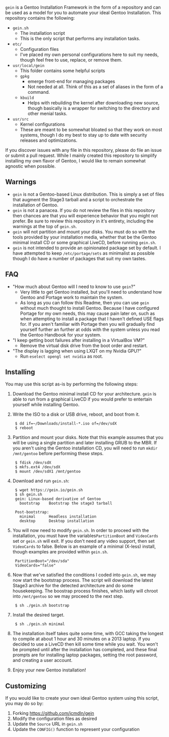 `gein` is a Gentoo Installation Framework in the form of a repository
and can be used as a model for you to automate your ideal Gentoo
Installation. This repository contains the following:

* `gein.sh`
  * The installation script
  * This is the only script that performs any installation tasks.
* `etc/`
  * Configuration files
  * I've placed my own personal configurations here to suit my needs,
    though feel free to use, replace, or remove them.
* `usr/local/gein`
  * This folder contains some helpful scripts
  * `gpkg`
    * emerge front-end for managing packages
    * Not needed at all. Think of this as a set of aliases in the form
      of a command.
  * `kbuild`
    * Helps with rebuilding the kernel after downloading new source,
      though basically is a wrapper for switching to the directory
      and other menial tasks.
* `usr/src`
  * Kernel configurations
  * These are meant to be somewhat bloated so that they work on most
    systems, though I do my best to stay up to date with security
    releases and optimizations.

If you discover issues with any file in this repository, please do file
an issue or submit a pull request. While I mainly created this
repository to simplify installing my own flavor of Gentoo, I would like
to remain somewhat agnostic when possible.


## Warnings

* `gein` is not a Gentoo-based Linux distribution. This is simply a set
  of files that augment the Stage3 tarball and a script to orchestrate
  the installation of Gentoo.
* `gein` is not a panacea. If you do not review the files in this
  repository then chances are that you will experience behavior that you
  might not prefer. Be sure to review this repository in it's entirety,
  including the warnings at the top of `gein.sh`.
* `gein` will not partition and mount your disks. You must do so with the
  tools provided by your installation media, whether that be the Gentoo
  minimal install CD or some graphical LiveCD, before running `gein.sh`.
* `gein` is not intended to provide an opinionated package set by
  default. I have attempted to keep `/etc/portage/sets` as minimalist as
  possible though I do have a number of packages that suit my own
  tastes.


## FAQ

* "How much about Gentoo will I need to know to use `gein`?"
  * Very little to get Gentoo installed, but you'll need to understand
    how Gentoo and Portage work to maintain the system.
  * As long as you can follow this Readme, then you can use `gein`
    without much thought to install Gentoo. Because I have configured
    Portage for my own needs, this may cause pain later on, such as when
    attempting to install a package that I haven't defined USE flags for.
    If you aren't familiar with Portage then you will gradually find
    yourself further an further at odds with the system unless you read
    the Gentoo Handbook for your system.
* "I keep getting boot failures after installing in a VirtualBox VM?"
  * Remove the virtual disk drive from the boot order and restart.
* "The display is lagging when using LXQT on my Nvidia GPU?"
  * Run `eselect opengl set nvidia` as root.


## Installing

You may use this script as-is by performing the following steps:

1. Download the Gentoo minimal install CD for your architecture. `gein`
is able to run from a graphical LiveCD if you would prefer to entertain
yourself while installing Gentoo.

2. Write the ISO to a disk or USB drive, reboot, and boot from it.

        $ dd if=~/Downloads/install-*.iso of=/dev/sdX
        $ reboot

3. Partition and mount your disks. Note that this example assumes that
you will be using a single partition and later installing GRUB to the
MBR. If you aren't using the Gentoo installation CD, you will need to
run `mkdir /mnt/gentoo` before performing these steps.

        $ fdisk /dev/sdX
        $ mkfs.ext4 /dev/sdX
        $ mount /dev/sdX1 /mnt/gentoo

4. Download and run `gein.sh`:

        $ wget https://gein.io/gein.sh
        $ sh gein.sh
        gein: Linux-based derivative of Gentoo
          bootstrap    Bootstrap the stage3 tarball

        Post-bootstrap:
          minimal      Headless installation
          desktop      Desktop installation

5. You will now need to modify `gein.sh`. In order to proceed with the
installation, you must have the variables`PartitionBoot` and `VideoCards`
set or `gein.sh` will exit. If you don't need any video support, then set
`VideoCards` to false. Below is an example of a minimal (X-less) install,
though examples are provided within `gein.sh`.

        PartitionBoot="/dev/sda"
        VideoCards="false"

6. Now that we've satisfied the conditions I coded into `gein.sh`, we may
now start the bootstrap process. The script will download the latest
Stage3 archive for the detected architecture and do some housekeeping.
The boostrap process finishes, which lastly will chroot into
`/mnt/gentoo` so we may proceed to the next step.

        $ sh ./gein.sh bootstrap

7. Install the desired target.

        $ sh ./gein.sh minimal

8. The installation itself takes quite some time, with GCC taking the
longest to compile at about 1 hour and 30 minutes on a 2013 laptop. If
you decided to use a LiveCD then kill some time while you wait. You won't
be prompted until after the installation has completed, and these final
prompts are for installing laptop packages, setting the root password,
and creating a user account.

9. Enjoy your new Gentoo installation!


## Customizing

If you would like to create your own ideal Gentoo system using this
script, you may do so by:

1. Forking https://github.com/jcmdln/gein
2. Modify the configuration files as desired
3. Update the `Source` URL in `gein.sh`
4. Update the `CONFIG()` function to represent your configuration
